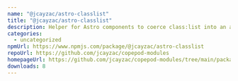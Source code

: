 ```yaml
---
name: "@jcayzac/astro-classlist"
title: "@jcayzac/astro-classlist"
description: Helper for Astro components to coerce class:list into an array of strings.
categories:
  - uncategorized
npmUrl: https://www.npmjs.com/package/@jcayzac/astro-classlist
repoUrl: https://github.com/jcayzac/copepod-modules
homepageUrl: https://github.com/jcayzac/copepod-modules/tree/main/packages/astro-classlist#readme
downloads: 8
---
```

